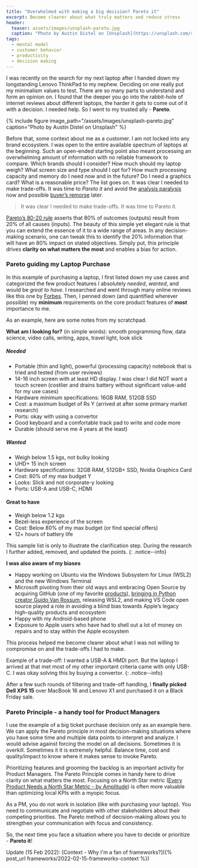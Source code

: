 ```yaml
---
title: "Overwhelmed with making a big decision? Pareto it"
excerpt: Become clearer about what truly matters and reduce stress
header:
  teaser: assets/images/unsplash-pareto.jpg
  caption: "Photo by Austin Distel on [Unsplash](https://unsplash.com/s/photos/pareto)"
tags:
  - mental model
  - customer behavior
  - productivity
  - decision making
---
```


I was recently on the search for my next laptop after I handed down my longstanding Lenovo ThinkPad to my nephew. Deciding on one really put my minimalism values to test. There are so many parts to understand and form an opinion on. I found that the deeper you go into the rabbit-hole of internet reviews about different laptops, the harder it gets to come out of it with a decision. I needed help. So I went to my trusted ally - **Pareto**.

{% include figure image_path="/assets/images/unsplash-pareto.jpg" caption="Photo by Austin Distel on Unsplash" %}

Before that, some context about me as a customer. I am not locked into any brand ecosystem. I was open to the entire available spectrum of laptops at the beginning. Such an open-ended starting point also meant processing an overwhelming amount of information with no reliable framework to compare. Which brands should I consider? How much should my laptop weigh? What screen size and type should I opt for? How much processing capacity and memory do I need now and in the future? Do I need a graphics card? What is a reasonable price? The list goes on. It was clear I needed to make trade-offs. It was time to *Pareto it* and avoid the [analysis paralysis](https://en.wikipedia.org/wiki/Analysis_paralysis) now and possible [buyer’s remorse](https://en.wikipedia.org/wiki/Buyer%27s_remorse) later. 

> It was clear I needed to make trade-offs. It was time to Pareto it.

[Pareto’s 80-20 rule](https://www.investopedia.com/terms/p/paretoprinciple.asp) asserts that 80% of outcomes (outputs) result from 20% of all causes (inputs). The beauty of this simple yet elegant rule is that you can extend the essence of it to a wide range of areas. In any decision-making scenario, one can tweak this to identify the 20% information that will have an 80% impact on stated objectives. Simply put, this principle drives **clarity on what matters the most** and enables a bias for action.

### Pareto guiding my Laptop Purchase

In this example of purchasing a laptop, I first listed down my use cases and categorized the few product features I absolutely *needed*, *wanted*, and would be *great to have*. I researched and went through many online reviews like this one by [Forbes](https://www.forbes.com/sites/brookecrothers/2020/08/22/2020-dell-xps-15-9500-vs-16-inch-macbook-pro-and-the-winner-isquick-compare-and-review/?sh=260817cc56d0). Then, I penned down (and quantified wherever possible) my **minimum** requirements on the core product features of **most** importance to me.

As an example, here are some notes from my scratchpad.

**What am I looking for?** (in simple words): smooth programming flow, data science, video calls, writing, apps, travel light, look slick

##### Needed
- Portable (thin and light), powerful (processing capacity) notebook that is tried and tested (from user reviews)
- 14-16 inch screen with at least HD display. I was clear I did NOT want a touch screen (costlier and drains battery without significant value-add for my use cases)
- Hardware minimum specifications: 16GB RAM, 512GB SSD
- Cost: a maximum budget of Rs Y (arrived at after some primary market research)
- Ports: okay with using a convertor
- Good keyboard and a comfortable track pad to write and code more
- Durable (should serve me 4 years at the least)

##### Wanted
- Weigh below 1.5 kgs, not bulky looking
- UHD+ 15 inch screen
- Hardware specifications: 32GB RAM, 512GB+ SSD, Nvidia Graphics Card
- Cost: 80% of my max budget Y
- Looks: Slick and not corporate-y looking
- Ports: USB-A and USB-C, HDMI

#### Great to have
- Weigh below 1.2 kgs
- Bezel-less experience of the screen
- Cost: Below 80% of my max budget (or find special offers)
- 12+ hours of battery life

This sample list is only to illustrate the clarification step. During the research I further added, removed, and updated the points.
{: .notice--info}

**I was also aware of my biases**

- Happy working on Ubuntu via the Windows Subsystem for Linux (WSL2) and the new Windows Terminal
- Microsoft pivoting from their old ways and embracing Open Source by acquiring GitHub (one of my favorite [products](https://www.youtube.com/watch?v=AiWjanAdD3s)), [bringing in Python creator Guido Van Rossum](https://techcrunch.com/2020/11/12/python-creator-guido-van-rossum-joins-microsoft/), releasing WSL2, and making VS Code open source played a role in avoiding a blind bias towards Apple’s legacy high-quality products and ecosystem
- Happy with my Android-based phone
- Exposure to Apple users who have had to shell out a lot of money on repairs and to stay within the Apple ecosystem

This process helped me become clearer about what I was not willing to compromise on and the trade-offs I had to make. 

Example of a trade-off: I wanted a USB-A & HMDI port. But the laptop I arrived at that met most of my other important criteria came with only USB-C. I was okay solving this by buying a convertor. 
{: .notice--info}

After a few such rounds of filtering and trade-off handling, I **finally picked Dell XPS 15** over MacBook 16 and Lenovo X1 and purchased it on a Black Friday sale.

### Pareto Principle - a handy tool for Product Managers

I use the example of a big ticket purchase decision only as an example here. We can apply the Pareto principle in most decision-making situations where you have some time and multiple data points to interpret and analyze. I would advise against forcing the model on all decisions. Sometimes it is overkill. Sometimes it it is extremely helpful. Balance time, cost and quality/impact to know where it makes sense to invoke Pareto.

Prioritizing features and grooming the backlog is an important activity for Product Managers. The Pareto Principle comes in handy here to drive clarity on what matters the most. Focusing on a North Star metric ([Every Product Needs a North Star Metric - by Amplitude](https://blog.amplitude.com/product-north-star-metric)) is often more valuable than optimizing local KPIs with a myopic focus. 

As a PM, you do not work in isolation (like with purchasing your laptop). You need to communicate and negotiate with other stakeholders about their competing priorities. The Pareto method of decision-making allows you to strengthen your communication with focus and consistency. 

So, the next time you face a situation where you have to decide or prioritize - **Pareto it**!

Update (15 Feb 2022): [Context - Why I'm a fan of frameworks?]({% post_url frameworks/2022-02-15-frameworks-context %})